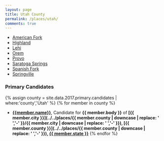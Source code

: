 ```yaml
---
layout: page
title: Utah County
permalink: /places/utah/
comments: true
---
```


- [American Fork](american-fork)
- [Highland](highland)
- [Lehi](lehi)
- [Orem](orem)
- [Provo](provo)
- [Saratoga Springs](saratoga-springs)
- [Spanish Fork](spanish-fork)
- [Springville](springville)

### Primary Candidates
{% assign county = site.data.2017.primary.candidates | where:'county','Utah' %}
{% for member in county  %}
- <strong>[{{member.name}}](../../people/{{member.id}})</strong>, Candidate for <strong>{{ member.body }}</strong> of <strong>[{{ member.city }}](../../places/{{ member.county | downcase | replace: ' ','-' }}/{{ member.city | downcase | replace: ' ','-' }}), [{{ member.county }}](../../places/{{ member.county | downcase | replace: ' ','-' }}), [{{ member.state }}](../../places)</strong>
{% endfor %}
